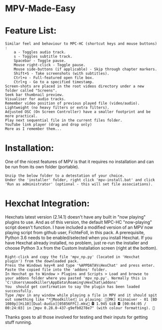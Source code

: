 # MPV-Made-Easy

# Feature List:

    Similar feel and behaviour to MPC-HC (shortcut keys and mouse buttons) :
        a - Toggles audio track.
        s - Toggles subtitle track.
        Spacebar - Toggle pause.
        Mouse right-click - Toggle pause.
        Mouse side-buttons (if applicable) - Skip through chapter markers.
        Shift+S - Take screenshots (with subtitles).
        Ctrl+o - Full-featured open file box.
        Ctrl+g - Go to a specified timestamp. 
    Screen-shots are placed in the root videos directory under a new folder called "Screens".
    Seek bar thumbnail preview.
    Visualiser for audio tracks.
    Remember video position of previous played file (video/audio).
    Lightweight (no heavy filters or extra filters).
    Adjusted OSC (On Screen Controller) have a smaller footprint and be more practical.
    Play next sequential file in the current files folder.
    YouTube link player (drag and drop only)
    More as I remember them...


# Installation:

One of the nicest features of MPV is that it requires no installation and can be run from its own folder (portable).

    Unzip the below folder to a detestation of your choice.
    Under the 'installer' folder, right click 'mpv-install.bat' and click 'Run as administrator' (optional - this will set file associations).


# Hexchat Integration:

Hexchats latest version (2.14.1) doesn't have any built in "now playing" plugins to use. And as of this version, the default MPC-HC "now-playing" script doesn't function. I have included a modified version of an MPV now playing script from github user, FichteFoll, in this pack. A prerequisite, Python 3.6 needs to be enabled/selected when you install Hexchat. If you have Hexchat already installed, no problem, just re-run the installer and choose Python 3.x from the Custom Installation screen (right at the bottom).

    Right-click and copy the file 'mpv_np.py' (located in 'Hexchat plugin') from the downloaded pack.
    Press the Windows key+R and type '%APPDATA%\HexChat' and press enter.
    Paste the copied file into the 'addons' folder.
    In Hexchat go to Window > Plugins and Scripts > Load and browse to your addons folder where you pasted 'mpv_np.py'. Normally this is 'C:\Users\moodkiller\AppData\Roaming\HexChat\addons'
    You  should get confirmation to say the plugin has been loaded successfully.
    Type /mpv in any window while playing a file in MPV and it should spit out something like "*Moodkiller is playing: [MK] Kiznaiver - 01 [BD 1080p][Hi10][Dual-Audio][05856FFC].mkv ◘ 1.945 GiB ◘ [00:04:05 / 00:24:03] in mpv 0.28.0-437-g9efb0278e7" (with colour formatting). 



Thanks goes to all those involved for testing and their inputs for getting stuff running. 
